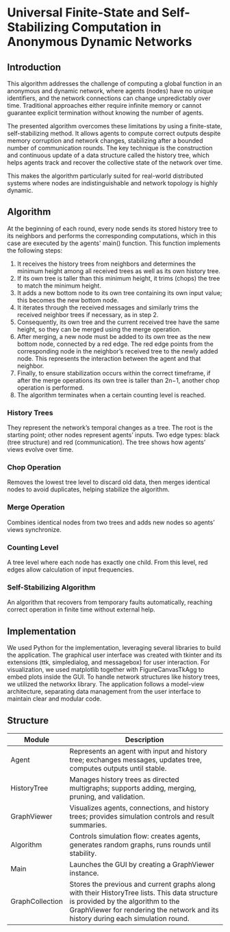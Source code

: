 # Universal Finite-State and Self-Stabilizing Computation in Anonymous Dynamic Networks
## Introduction

This algorithm addresses the challenge of computing a global function in an anonymous and dynamic network, where agents (nodes) have no unique identifiers, and the network connections can change unpredictably over time. Traditional approaches either require infinite memory or cannot guarantee explicit termination without knowing the number of agents.

The presented algorithm overcomes these limitations by using a finite-state, self-stabilizing method. It allows agents to compute correct outputs despite memory corruption and network changes, stabilizing after a bounded number of communication rounds. The key technique is the construction and continuous update of a data structure called the history tree, which helps agents track and recover the collective state of the network over time.

This makes the algorithm particularly suited for real-world distributed systems where nodes are indistinguishable and network topology is highly dynamic.

## Algorithm

At the beginning of each round, every node sends its stored history tree to its neighbors and performs the corresponding computations, which in this case are executed by the agents' main() function. This function implements the following steps:

1. It receives the history trees from neighbors and determines the minimum height among all received trees as well as its own history tree.
2. If its own tree is taller than this minimum height, it trims (chops) the tree to match the minimum height.
3. It adds a new bottom node to its own tree containing its own input value; this becomes the new bottom node.
3. It iterates through the received messages and similarly trims the received neighbor trees if necessary, as in step 2.
4. Consequently, its own tree and the current received tree have the same height, so they can be merged using the merge operation.
5. After merging, a new node must be added to its own tree as the new bottom node, connected by a red edge. The red edge points from the corresponding node in the neighbor’s received tree to the newly added node. This represents the interaction between the agent and that neighbor.
6. Finally, to ensure stabilization occurs within the correct timeframe, if after the merge operations its own tree is taller than 2n−1, another chop operation is performed.
7. The algorithm terminates when a certain counting level is reached.

### History Trees
They represent the network’s temporal changes as a tree. The root is the starting point; other nodes represent agents’ inputs. Two edge types: black (tree structure) and red (communication). The tree shows how agents’ views evolve over time.

### Chop Operation
Removes the lowest tree level to discard old data, then merges identical nodes to avoid duplicates, helping stabilize the algorithm.

### Merge Operation
Combines identical nodes from two trees and adds new nodes so agents’ views synchronize.

### Counting Level
A tree level where each node has exactly one child. From this level, red edges allow calculation of input frequencies.

### Self-Stabilizing Algorithm
An algorithm that recovers from temporary faults automatically, reaching correct operation in finite time without external help.

## Implementation
We used Python for the implementation, leveraging several libraries to build the application. The graphical user interface was created with tkinter and its extensions (ttk, simpledialog, and messagebox) for user interaction. For visualization, we used matplotlib together with FigureCanvasTkAgg to embed plots inside the GUI. To handle network structures like history trees, we utilized the networkx library. The application follows a model-view architecture, separating data management from the user interface to maintain clear and modular code.

## Structure

| Module  | Description                                                                                     |
|--------------|-------------------------------------------------------------------------------------------------|
| Agent        | Represents an agent with input and history tree; exchanges messages, updates tree, computes outputs until stable. |
| HistoryTree  | Manages history trees as directed multigraphs; supports adding, merging, pruning, and validation.  |
| GraphViewer  | Visualizes agents, connections, and history trees; provides simulation controls and result summaries. |
| Algorithm    | Controls simulation flow: creates agents, generates random graphs, runs rounds until stability.  |
| Main         | Launches the GUI by creating a GraphViewer instance.                                            |
| GraphCollection | Stores the previous and current graphs along with their HistoryTree lists. This data structure is provided by the algorithm to the GraphViewer for rendering the network and its history during each simulation round. |
                  